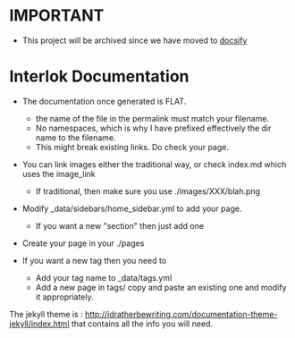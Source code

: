 # IMPORTANT

- This project will be archived since we have moved to [docsify](https://docsify.js.org/#/)

# Interlok Documentation

- The documentation once generated is FLAT.
    - the name of the file in the permalink must match your filename.
    - No namespaces, which is why I have prefixed effectively the dir name to the filename.
    - This might break existing links. Do check your page.

- You can link images either the traditional way, or check index.md which uses the image_link
    - If traditional, then make sure you use ./images/XXX/blah.png
- Modify _data/sidebars/home_sidebar.yml to add your page.
    - If you want a new "section" then just add one

- Create your page in your ./pages

- If you want a new tag then you need to
    - Add your tag name to _data/tags.yml
    - Add a new page in tags/ copy and paste an existing one and modify it appropriately.

The jekyll theme is : http://idratherbewriting.com/documentation-theme-jekyll/index.html that contains all the info you will need.
